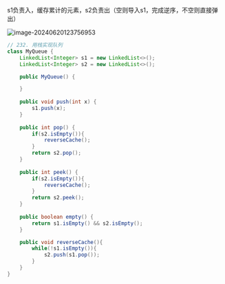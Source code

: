 s1负责入，缓存累计的元素，s2负责出（空则导入s1，完成逆序，不空则直接弹出）

![image-20240620123756953](https://cdn.jsdelivr.net/gh/sword4869/pic1@main/images/202406201237996.png)

```java
// 232. 用栈实现队列
class MyQueue {
    LinkedList<Integer> s1 = new LinkedList<>();
    LinkedList<Integer> s2 = new LinkedList<>();

    public MyQueue() {

    }
    
    public void push(int x) {
        s1.push(x);
    }
    
    public int pop() {
        if(s2.isEmpty()){
            reverseCache();
        }
        return s2.pop();
    }
    
    public int peek() {
        if(s2.isEmpty()){
            reverseCache();
        }
        return s2.peek();
    }
    
    public boolean empty() {
        return s1.isEmpty() && s2.isEmpty();
    }

    public void reverseCache(){
        while(!s1.isEmpty()){
            s2.push(s1.pop());
        }
    }
}
```